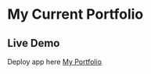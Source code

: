 # My Current Portfolio

## Live Demo

Deploy app here [My Portfolio](https://my-portfolio-dev.vercel.app)

